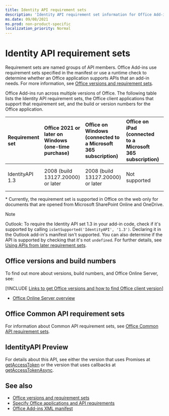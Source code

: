 ```yaml
---
title: Identity API requirement sets
description: 'Identity API requirement set information for Office Add-ins.'
ms.date: 09/08/2021
ms.prod: non-product-specific
localization_priority: Normal
---
```


# Identity API requirement sets

Requirement sets are named groups of API members. Office Add-ins use requirement sets specified in the manifest or use a runtime check to determine whether an Office application supports APIs that an add-in needs. For more information, see [Office versions and requirement sets](../../develop/office-versions-and-requirement-sets.md).

Office Add-ins run across multiple versions of Office. The following table lists the Identity API requirement sets, the Office client applications that support that requirement set, and the build or version numbers for the Office application.

|  Requirement set  | Office 2021 or later on Windows<br>(one-time purchase) | Office on Windows<br>(connected to a Microsoft 365 subscription) |  Office on iPad<br>(connected to a Microsoft 365 subscription)  |  Office on Mac<br>(connected to a Microsoft 365 subscription)  | Office on the web  |
|:-----|:-----|:-----|:-----|:-----|:-----|
| IdentityAPI 1.3  | 2008 (build 13127.20000) or later | 2008 (build 13127.20000) or later | Not supported | 16.40 or later | Microsoft SharePoint Online and OneDrive\* |

\* Currently, the requirement set is supported in Office on the web only for documents that are opened from Microsoft SharePoint Online and OneDrive.

> [!NOTE]
> Outlook: To require the Identity API set 1.3 in your add-in code, check if it's supported by calling `isSetSupported('IdentityAPI', '1.3')`. Declaring it in the Outlook add-in's manifest isn't supported. You can also determine if the API is supported by checking that it's not `undefined`. For further details, see [Using APIs from later requirement sets](outlook-api-requirement-sets.md#using-apis-from-later-requirement-sets).

## Office versions and build numbers

To find out more about versions, build numbers, and Office Online Server, see:

[!INCLUDE [Links to get Office versions and how to find Office client version](../../includes/links-get-office-versions-builds.md)]
- [Office Online Server overview](/officeonlineserver/office-online-server-overview)

## Office Common API requirement sets

For information about Common API requirement sets, see [Office Common API requirement sets](office-add-in-requirement-sets.md).

## IdentityAPI Preview

For details about this API, see either the version that uses Promises at [getAccessToken](/javascript/api/office-runtime/officeruntime.auth#getaccesstoken-options-) or the version that uses callbacks at [getAccessTokenAsync](/javascript/api/office/office.auth#getAccessTokenAsync_options__callback_).

## See also

- [Office versions and requirement sets](../../develop/office-versions-and-requirement-sets.md)
- [Specify Office applications and API requirements](../../develop/specify-office-hosts-and-api-requirements.md)
- [Office Add-ins XML manifest](../../develop/add-in-manifests.md)
